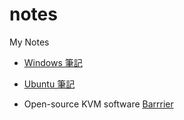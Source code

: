 # notes
My Notes

* [Windows 筆記](windows.md)

* [Ubuntu 筆記](ubuntu.md)

* Open-source KVM software [Barrrier](barrier.md)
